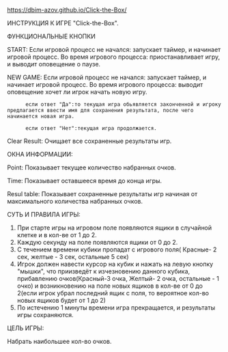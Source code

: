 https://dbim-azov.github.io/Click-the-Box/

ИНСТРУКЦИЯ К ИГРЕ "Click-the-Box".

ФУНКЦИОНАЛЬНЫЕ КНОПКИ

START:
  Если игровой процесс не начался:  запускает таймер, и начинает игровой процесс.
  Во время игрового процесса: приостанавливает игру, и выводит оповещение о паузе.
  
NEW GAME:
  Если игровой процесс не начался:  запускает таймер, и начинает игровой процесс.
  Во время игрового процесса: выводит оповещение хочет ли игрок начать новую игру. 
  
          если ответ "Да":то текущая игра обьявляется законченной и игроку предлагается ввести имя для сохранения результата, после чего начинается новая игра.
          
          если ответ "Нет":текущая игра продолжается.

Clear Result:
  Очищает все сохраненные результаты игр.
                            
 ОКНА ИНФОРМАЦИИ:
 
Point:
  Показывает текущее количество набранных очков.
  
Time:
  Показывает оставшееся время до конца игры.
  
Resul table:
  Показывает сохраненные результаты игр начиная от максимального количества набранных очков.
  
СУТЬ И ПРАВИЛА ИГРЫ:

  1. При старте игры на игровом поле появляются ящики в случайной клетке и в кол-ве от 1 до 2.
  2. Каждую секунду на поле появляются ящики от 0 до 2.
  3. С течением времени кубики пропадат с игрового поля( Красные- 2 сек, желтые - 3 сек, остальные 5 сек)
  2. Игрок должен навести курсор на кубик и нажать на левую кнопку "мышки", что приизведёт к изчезновению данного кубика,
      прибавлению  очков(Красный-3 очка, Желтый- 2 очка, остальные - 1 очко) и возникновению на поле новых ящиков в кол-ве от 0 до 2(если игрок убрал последний ящик с поля, то вероятное кол-во новых ящиков будет от 1 до 2)
  3. По истечению 1 минуты времени игра прекращается, и результаты игры сохраняются.
  
  ЦЕЛЬ ИГРЫ: 
   
   Набрать наибольшее кол-во очков.
        
  
  
